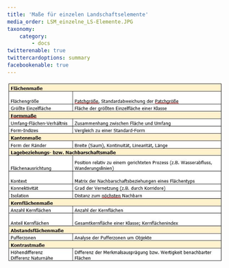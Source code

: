 ```yaml
---
title: 'Maße für einzelen Landschaftselemente'
media_order: LSM_einzelne_LS-Elemente.JPG
taxonomy:
    category:
        - docs
twitterenable: true
twittercardoptions: summary
facebookenable: true
---
```


![LSM_einzelne_LS-Elemente](LSM_einzelne_LS-Elemente.JPG?lightbox=800&resize=300&classes=caption "Tab.2: Maße für einzelen Landschaftselemente")